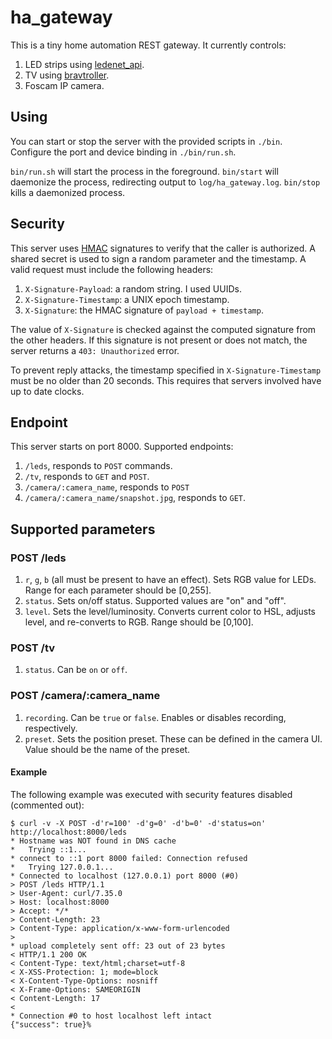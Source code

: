 # ha_gateway
This is a tiny home automation REST gateway. It currently controls:

1. LED strips using [ledenet_api](http://github.com/sidoh/ledenet_api).
2. TV using [bravtroller](http://github.com/sidoh/bravtroller).
3. Foscam IP camera.

## Using

You can start or stop the server with the provided scripts in `./bin`. Configure the port and device binding in `./bin/run.sh`.

`bin/run.sh` will start the process in the foreground. `bin/start` will daemonize the process, redirecting output to `log/ha_gateway.log`. `bin/stop` kills a daemonized process.

## Security

This server uses [HMAC](https://en.wikipedia.org/wiki/Hash-based_message_authentication_code) signatures to verify that the caller is authorized. A shared secret is used to sign a random parameter and the timestamp. A valid request must include the following headers:

1. `X-Signature-Payload`: a random string. I used UUIDs.
2. `X-Signature-Timestamp`: a UNIX epoch timestamp.
3. `X-Signature`: the HMAC signature of `payload + timestamp`.

The value of `X-Signature` is checked against the computed signature from the other headers. If this signature is not present or does not match, the server returns a `403: Unauthorized` error.

To prevent reply attacks, the timestamp specified in `X-Signature-Timestamp` must be no older than 20 seconds. This requires that servers involved have up to date clocks.

## Endpoint

This server starts on port 8000. Supported endpoints:

1. `/leds`, responds to `POST` commands.
2. `/tv`, responds to `GET` and `POST`.
3. `/camera/:camera_name`, responds to `POST`
4. `/camera/:camera_name/snapshot.jpg`, responds to `GET`.

## Supported parameters

### POST /leds

1. `r`, `g`, `b` (all must be present to have an effect). Sets RGB value for LEDs. Range for each parameter should be [0,255].
2. `status`. Sets on/off status. Supported values are "on" and "off".
3. `level`. Sets the level/luminosity. Converts current color to HSL, adjusts level, and re-converts to RGB. Range should be [0,100].

### POST /tv

1. `status`. Can be `on` or `off`.

### POST /camera/:camera\_name

1. `recording`. Can be `true` or `false`. Enables or disables recording, respectively.
2. `preset`. Sets the position preset. These can be defined in the camera UI. Value should be the name of the preset.

#### Example

The following example was executed with security features disabled (commented out):

```
$ curl -v -X POST -d'r=100' -d'g=0' -d'b=0' -d'status=on' http://localhost:8000/leds
* Hostname was NOT found in DNS cache
*   Trying ::1...
* connect to ::1 port 8000 failed: Connection refused
*   Trying 127.0.0.1...
* Connected to localhost (127.0.0.1) port 8000 (#0)
> POST /leds HTTP/1.1
> User-Agent: curl/7.35.0
> Host: localhost:8000
> Accept: */*
> Content-Length: 23
> Content-Type: application/x-www-form-urlencoded
>
* upload completely sent off: 23 out of 23 bytes
< HTTP/1.1 200 OK
< Content-Type: text/html;charset=utf-8
< X-XSS-Protection: 1; mode=block
< X-Content-Type-Options: nosniff
< X-Frame-Options: SAMEORIGIN
< Content-Length: 17
<
* Connection #0 to host localhost left intact
{"success": true}%
```
